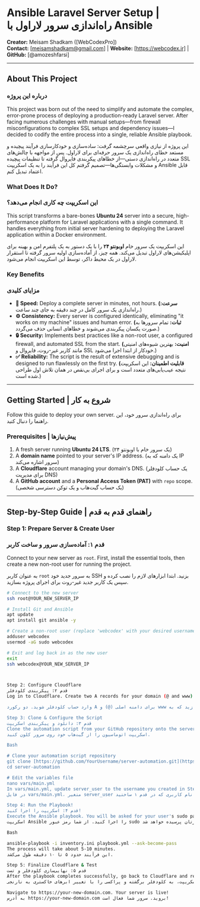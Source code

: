 # Ansible Laravel Server Setup | راه‌اندازی سرور لاراول با Ansible

**Creator:** Meisam Shadkam ([WebCodexPro])  
**Contact:** [meisamshadkam@gmail.com] | **Website:** [https://webcodex.ir] | **GitHub:** [@amozeshfarsi]

---

## About This Project
### درباره این پروژه

This project was born out of the need to simplify and automate the complex, error-prone process of deploying a production-ready Laravel server. After facing numerous challenges with manual setups—from firewall misconfigurations to complex SSL setups and dependency issues—I decided to codify the entire process into a single, reliable Ansible playbook.

این پروژه از نیازی واقعی سرچشمه گرفت: ساده‌سازی و خودکارسازی فرآیند پیچیده و مستعد خطای راه‌اندازی یک سرور حرفه‌ای برای لاراول. پس از مواجهه با چالش‌های متعدد در راه‌اندازی دستی—از خطاهای پیکربندی فایروال گرفته تا تنظیمات پیچیده SSL و مشکلات وابستگی‌ها—تصمیم گرفتم کل این فرآیند را به یک اسکریپت Ansible قابل اعتماد تبدیل کنم.

### What Does It Do?
### این اسکریپت چه کاری انجام می‌دهد؟

This script transforms a bare-bones **Ubuntu 24** server into a secure, high-performance platform for Laravel applications with a single command. It handles everything from initial server hardening to deploying the Laravel application within a Docker environment.

این اسکریپت یک سرور خام **اوبونتو ۲۴** را با یک دستور به یک پلتفرم امن و بهینه برای اپلیکیشن‌های لاراول تبدیل می‌کند. همه چیز، از آماده‌سازی اولیه سرور گرفته تا استقرار لاراول در یک محیط داکر، توسط این اسکریپت انجام می‌شود.

### Key Benefits
### مزایای کلیدی

* **🚀 Speed:** Deploy a complete server in minutes, not hours.
    **(سرعت:** راه‌اندازی یک سرور کامل در چند دقیقه به جای چند ساعت.)
* **⚙️ Consistency:** Every server is configured identically, eliminating "it works on my machine" issues and human error.
    **(ثبات:** تمام سرورها به صورت یکسان پیکربندی می‌شوند و خطاهای انسانی حذف می‌گردد.)
* **🔒 Security:** Implements best practices like a non-root user, a configured firewall, and automated SSL from the start.
    **(امنیت:** بهترین شیوه‌های امنیتی مانند کاربر غیر-روت، فایروال و SSL خودکار از ابتدا اجرا می‌شود.)
* **✅ Reliability:** The script is the result of extensive debugging and is designed to run flawlessly on the first try.
    **(قابلیت اطمینان:** این اسکریپت نتیجه عیب‌یابی‌های متعدد است و برای اجرای بی‌نقص در همان تلاش اول طراحی شده است.)

---

## Getting Started | شروع به کار
Follow this guide to deploy your own server.
برای راه‌اندازی سرور خود، این راهنما را دنبال کنید.

### Prerequisites | پیش‌نیازها

1.  A fresh server running **Ubuntu 24 LTS**. (یک سرور خام با اوبونتو ۲۴)
2.  A **domain name** pointed to your server's IP address. (یک دامنه که به IP سرور اشاره می‌کند)
3.  A **Cloudflare** account managing your domain's DNS. (یک حساب کلودفلر برای مدیریت DNS)
4.  A **GitHub account** and a **Personal Access Token (PAT)** with `repo` scope. (یک حساب گیت‌هاب و یک توکن دسترسی شخصی)

---

## Step-by-Step Guide | راهنمای قدم به قدم

### Step 1: Prepare Server & Create User
### قدم ۱: آماده‌سازی سرور و ساخت کاربر

Connect to your new server as `root`. First, install the essential tools, then create a new non-root user for running the project.

به عنوان کاربر `root` به سرور جدید خود SSH بزنید. ابتدا ابزارهای لازم را نصب کرده و سپس یک کاربر جدید غیر-روت برای اجرای پروژه بسازید.

```bash
# Connect to the new server
ssh root@YOUR_NEW_SERVER_IP

# Install Git and Ansible
apt update
apt install git ansible -y

# Create a non-root user (replace 'webcodex' with your desired username)
adduser webcodex
usermod -aG sudo webcodex

# Exit and log back in as the new user
exit
ssh webcodex@YOUR_NEW_SERVER_IP



Step 2: Configure Cloudflare
قدم ۲: پیکربندی کلودفلر
Log in to Cloudflare. Create two A records for your domain (@ and www) pointing to your server's IP. Critically, set their proxy status to "DNS Only" (Grey Cloud) ⚪.

وارد حساب کلودفلر شوید. دو رکورد A برای دامنه اصلی (@) و www بسازید که به IP سرور شما اشاره کنند. مهم: وضعیت پراکسی را روی "DNS Only" (ابر خاکستری ⚪) قرار دهید.

Step 3: Clone & Configure the Script
قدم ۳: دانلود و پیکربندی اسکریپت
Clone the automation script from your GitHub repository onto the server.
اسکریپت اتوماسیون را از گیت‌هاب خود روی سرور کلون کنید.

Bash

# Clone your automation script repository
git clone [https://github.com/YourUsername/server-automation.git](https://github.com/YourUsername/server-automation.git)
cd server-automation

# Edit the variables file
nano vars/main.yml
In vars/main.yml, update server_user to the username you created in Step 1 (webcodex), and fill in your domain, email, IP, and new database passwords.
در فایل vars/main.yml، متغیر server_user را به نام کاربری که در قدم ۱ ساختید (webcodex) تغییر داده و بقیه اطلاعات (دامنه، ایمیل، IP، و رمزهای دیتابیس) را به‌روز کنید.

Step 4: Run the Playbook!
قدم ۴: اسکریپت را اجرا کنید!
Execute the Ansible playbook. You will be asked for your user's sudo password.
اسکریپت Ansible را اجرا کنید. از شما رمز عبور sudo کاربرتان پرسیده خواهد شد.

Bash

ansible-playbook -i inventory.ini playbook.yml --ask-become-pass
The process will take about 5-10 minutes.
این فرآیند حدود ۵ تا ۱۰ دقیقه طول می‌کشد.

Step 5: Finalize Cloudflare & Test
قدم ۵: نهایی‌سازی کلودفلر و تست
After the playbook completes successfully, go back to Cloudflare and re-enable the proxy by changing the grey clouds back to orange (Proxied) 🔶.
پس از اتمام موفقیت‌آمیز اسکریپت، به کلودفلر برگشته و پراکسی را با تغییر ابرهای خاکستری به نارنجی (Proxied) 🔶 دوباره فعال کنید.

Navigate to https://your-new-domain.com. Your server is live!
به آدرس https://your-new-domain.com بروید. سرور شما فعال است!
